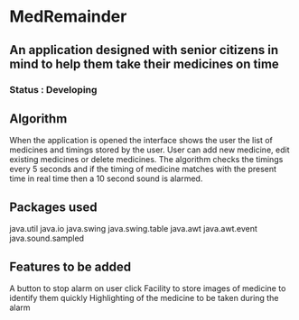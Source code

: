 # MedRemainder

## An application designed with senior citizens in mind to help them take their medicines on time

### Status : Developing

## Algorithm

When the application is opened the interface shows the user the list of medicines and timings stored by the user. 
User can add new medicine, edit existing medicines or delete medicines.
The algorithm checks the timings every 5 seconds and if the timing of medicine matches with the present time in real time then a 10 second sound is alarmed.

## Packages used

java.util
java.io
java.swing
java.swing.table
java.awt
java.awt.event
java.sound.sampled

## Features to be added

A button to stop alarm on user click
Facility to store images of medicine to identify them quickly
Highlighting of the medicine to be taken during the alarm
